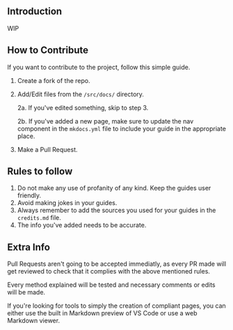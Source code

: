 ## Introduction

WIP

## How to Contribute
If you want to contribute to the project, follow this simple guide.
 1. Create a fork of the repo.
 2. Add/Edit files from the `/src/docs/` directory.
 
    2a. If you've edited something, skip to step 3.
 
    2b. If you've added a new page, make sure to update the nav component in the `mkdocs.yml` file to include your guide in the appropriate place.
 
 3. Make a Pull Request.

## Rules to follow

 1. Do not make any use of profanity of any kind. Keep the guides user friendly.
 2. Avoid making jokes in your guides.
 3. Always remember to add the sources you used for your guides in the `credits.md` file.
 4. The info you've added needs to be accurate.

## Extra Info

Pull Requests aren't going to be accepted immediatly, as every PR made will get reviewed to check that it complies with the above mentioned rules.

Every method explained will be tested and necessary comments or edits will be made.

If you're looking for tools to simply the creation of compliant pages, you can either use the built in Markdown preview of VS Code or use a web Markdown viewer.
